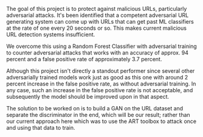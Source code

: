 The goal of this project is to protect against malicious URLs, particularly adversarial attacks. It's been identified that a competent adversarial URL generating system can come up with URLs that can get past ML classifiers  at the rate of one every 20 seconds or so. This makes current malicious URL detection systems insufficient. 

We overcome this using a Random Forest Classifier with adversarial training to counter adversarial attacks that works with an accuracy of approx. 94 percent and a false positive rate of approximately 3.7 percent. 

Although this project isn't directly a standout performer since several other adversarially trained models work just as good as this one with around 2 percent increase in the false positive rate, as without adversarial training. In any case, such an increase in the false positive rate is not acceptable, and subsequently the model should be improved upon in that aspect.

The solution to be worked on is to build a GAN on the URL dataset and separate the discriminator in the end, which will be our result; rather than our current approach here which was to use the ART toolbox to attack once and using that data to train.

